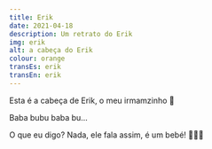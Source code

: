 ```yaml
---
title: Erik
date: 2021-04-18
description: Um retrato do Erik
img: erik
alt: a cabeça do Erik
colour: orange
transEs: erik
transEn: erik
---
```


Esta é a cabeça de Erik, o meu irmamzinho 🧡

Baba bubu baba bu…

O que eu digo? Nada, ele fala assim, é um bebé! 👶🏻🍼